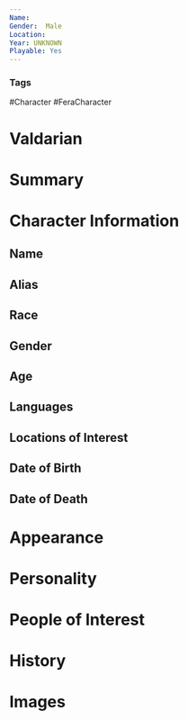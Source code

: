 ```yaml
---
Name: 
Gender:  Male
Location: 
Year: UNKNOWN
Playable: Yes
---
```


### Tags
#Character #FeraCharacter 

# Valdarian


# Summary


# Character Information

## Name

## Alias

## Race

## Gender

## Age

## Languages

## Locations of Interest

## Date of Birth

## Date of Death

# Appearance

# Personality

# People of Interest

# History

# Images
